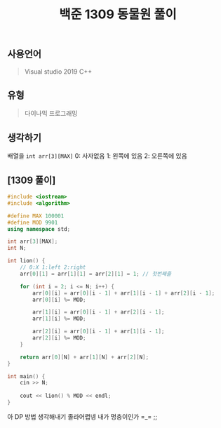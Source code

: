 ﻿---
title: "백준 1309 동물원 풀이"
categories: Algorithm
comments: true
---

## 사용언어
 > Visual studio 2019 C++ 

## 유형
  > 다이나믹 프로그래밍

## 생각하기
 배열을 ` int arr[3][MAX] ` 0: 사자없음 1: 왼쪽에 있음 2: 오른쪽에 있음

## [1309 풀이]

```c++
#include <iostream>
#include <algorithm>

#define MAX 100001
#define MOD 9901
using namespace std;

int arr[3][MAX];
int N;

int lion() {
	// 0:X 1:left 2:right
	arr[0][1] = arr[1][1] = arr[2][1] = 1; // 첫번째줄

	for (int i = 2; i <= N; i++) {
		arr[0][i] = arr[0][i - 1] + arr[1][i - 1] + arr[2][i - 1];
		arr[0][i] %= MOD;

		arr[1][i] = arr[0][i - 1] + arr[2][i - 1];
		arr[1][i] %= MOD;

		arr[2][i] = arr[0][i - 1] + arr[1][i - 1];
		arr[2][i] %= MOD;
	}

	return arr[0][N] + arr[1][N] + arr[2][N];
}

int main() {
	cin >> N;
	
	cout << lion() % MOD << endl;
}
```

아 DP 방법 생각해내기 졸라어렵넹 내가 멍충이인가 =_= ;;